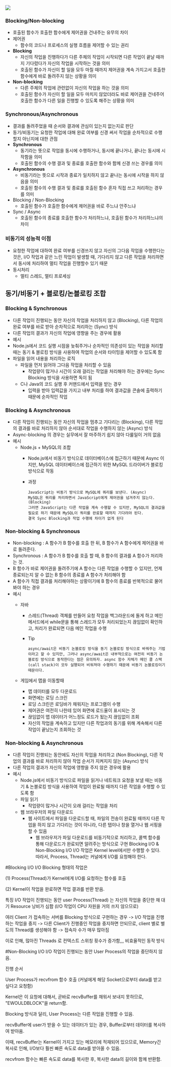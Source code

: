 ![](https://img1.daumcdn.net/thumb/R1280x0/?scode=mtistory2&fname=https://blog.kakaocdn.net/dn/da50Yz/btq0Dsje4ZV/lGe8H8nZgdBdgFvo7IczS0/img.png)

### **Blocking/Non-blocking**

- 호출된 함수가 호출한 함수에게 제어권을 건내주는 유무의 차이
- 제어권
    - 함수의 코드나 프로세스의 실행 흐름을 제어할 수 있는 권리
- **Blocking**
    - 자신의 작업을 진행하다가 다른 주체의 작업이 시작되면 다른 작업이 끝날 때까지 기다렸다가 자신의 작업을 시작하는 것을 의미
    - 호출된 함수가 자신이 할 일을 모두 마칠 때까지 제어권을 계속 가지고서 호출한 함수에게 바로 돌려주지 않는 상황을 의미
- **Non-blocking**
    - 다른 주체의 작업에 관련없이 자신의 작업을 하는 것을 의미
    - 호출된 함수가 자신이 할 일을 모두 마치지 않았더라도 바로 제어권을 건네주어 호출한 함수가 다른 일을 진행할 수 있도록 해주는 상황을 의미

### **Synchronous/Asynchronous**

- 결과를 돌려주었을 때 순서와 결과에 관심이 있는지 없는지로 판단
- 동기/비동기는 요청한 작업에 대해 완료 여부를 신경 써서 작업을 순차적으로 수행할지 아닌지에 대한 관점
- **Synchronous**
    - 동기라는 뜻으로 작업을 동시에 수행하거나, 동시에 끝나거나, 끝나는 동시에 시작함을 의미
    - 호출된 함수의 수행 결과 및 종료를 호출한 함수와 함께 신경 쓰는 경우를 의미
- **Asynchronous**
    - 비동기라는 뜻으로 시작과 종료가 일치하지 않고 끝나는 동시에 시작을 하지 않음을 의미
    - 호출된 함수의 수행 결과 및 종료를 호출된 함수 혼자 직접 쓰고 처리하는 경우를 의미
- Blocking / Non-Blocking
    - 호출된 함수가 호출한 함수에게 제어권을 바로 주느냐 안주느냐
- Sync / Async
    - 호출된 함수의 종료를 호출한 함수가 처리하느냐, 호출된 함수가 처리하느냐의 차이

### 비동기의 성능적 이점

- 요청한 작업에 대하여 완료 여부를 신경쓰지 않고 자신의 그다음 작업을 수행한다는 것은, I/O 작업과 같은 느린 작업이 발생할 때, 기다리지 않고 다른 작업을 처리하면서 동시에 처리하여 멀티 작업을 진행할수 있기 때문
- 동시처리
    - 멀티 스레드, 멀티 프로세싱

## 동기/비동기 + 블로킹/논블로킹 조합

### **Blocking & Synchronous**

- 다른 작업이 진행되는 동안 자신의 작업을 처리하지 않고 (Blocking), 다른 작업의 완료 여부를 바로 받아 순차적으로 처리하는 (Sync) 방식
- 다른 작업의 결과가 자신의 작업에 영향을 주는 경우에 활용
- 예시
- Node.js에서 코드 실행 시점을 늦춰주거나 순차적인 의존성이 있는 작업을 처리할 때는 동기 & 블로킹 방식을 사용하여 작업의 순서와 타이밍을 제어할 수 있도록 함
- 파일을 읽어 내용을 처리하는 로직
    - 파일을 먼저 읽어야 그다음 작업을 처리할 수 있음
        - 작업량이 많거나 시간이 오래 걸리는 작업을 처리해야 하는 경우에는 Sync Blocking 방식을 사용하면 독이 됨
    - C나 Java의 코드 실행 후 커맨드에서 입력을 받는 경우
        - 입력을 받아 입력값을 가지고 내부 처리를 하여 결과값을 콘솔에 출력하기 때문에 순차적인 작업

### **Blocking & Asynchronous**

- 다른 작업이 진행되는 동안 자신의 작업을 멈추고 기다리는 (Blocking), 다른 작업의 결과를 바로 처리하지 않아 순서대로 작업을 수행하지 않는 (Async) 방식
- Async-blocking 의 경우는 실무에서 잘 마주하기 쉽지 않아 다룰일이 거의 없음
- 예시
    - Node.js + MySQL의 조합
        - Node.js에서 비동기 방식으로 데이터베이스에 접근하기 때문에 Async 이지만, MySQL 데이터베이스에 접근하기 위한 MySQL 드라이버가 블로킹 방식으로 작동
        - 과정
            
            ```
            JavaScript는 비동기 방식으로 MySQL에 쿼리를 보낸다. (Async)
            MySQL은 쿼리를 처리하면서 JavaScript에게 제어권을 넘겨주지 않는다. (Blocking)
            그러면 JavaScript는 다른 작업을 계속 수행할 수 있지만, MySQL의 결과값을 필요로 하기 때문에 MySQL이 쿼리를 완료할 때까지 기다려야 된다.
            결국 Sync Blocking과 작업 수행에 차이가 없게 된다
            ```
            
        

### **Non-blocking & Synchronous**

- Non-blocking : A 함수가 B 함수를 호출 한 뒤, B 함수가 A 함수에게 제어권을 바로 돌려준다.
- Synchronous : A 함수가 B 함수를 호출 할 때, B 함수의 결과를 A 함수가 처리하는 것.
- B 함수가 바로 제어권을 돌려주기에 A 함수는 다른 작업을 수행할 수 있지만, 언제 종료되는지 알 수 없는 B 함수의 종료를 A 함수가 처리해야 함
- A 함수가 직접 결과를 처리해야하는 상황이기에 B 함수의 종료를 반복적으로 물어봐야 하는 경우
- 예시
    - 자바
        - 스레드(Thread) 객체를 만들어 요청 작업을 백그라운드에 돌게 하고 메인 메서드에서 while문을 통해 스레드가 모두 처리되었는지 끊임없이 확인하고, 처리가 완료되면 다음 메인 작업을 수행
        - Tip
            
            ```
            async/await은 비동기 논블로킹 방식을 동기 논블로킹 방식으로 바꿔주는 기법이라고 할 수 있지만, 그러나 async/await은 내부적으로는 여전히 비동기 논블로킹 방식으로 동작한다는 점은 유의하자. async 함수 자체가 메인 콜 스택(call stack)이 모두 실행되어 비워져야 수행하기 때문에 비동기 논블로킹이기 때문이다.
            ```
            
    - 게임에서 맵을 이동할때
        - 맵 데이터를 모두 다운로드
        - 화면에는 로딩 스크린
        - 로딩 스크린은 로딩바가 채워지는 프로그램이 수행
        - 제어권은 여전히 나한테 있어 화면에 로드율이 표시되는 것
        - 끊임없이 맵 데이터가 어느정도 로드가 됬는지 끊임없이 조회
        - 자신의 작업을 계속하고 있지만 다른 작업과의 동기를 위해 계속해서 다른 작업이 끝났는지 조회하는 것

### **Non-blocking & Asynchronous**

- 다른 작업이 진행되는 동안에도 자신의 작업을 처리하고 (Non Blocking), 다른 작업의 결과를 바로 처리하지 않아 작업 순서가 지켜지지 않는 (Async) 방식
- 다른 작업의 결과가 자신의 작업에 영향을 주지 않은 경우에 활용
- 예시
    - Node.js에서 비동기 방식으로 파일을 읽거나 네트워크 요청을 보낼 때는 비동기 & 논블로킹 방식을 사용하여 작업이 완료될 때까지 다른 작업을 수행할 수 있도록 함
    - 파일 읽기
        - 작업량이 많거나 시간이 오래 걸리는 작업을 처리
    - 웹 브라우저의 파일 다운로드
        - 웹 사이트에서 파일을 다운로드할 때, 파일의 전송이 완료될 때까지 다른 작업을 하지 않고 기다리는 것이 아니라, 다른 탭이나 창을 열거나 웹 서핑을 할 수 있음
            - 웹 브라우저가 파일 다운로드를 비동기적으로 처리하고, 콜백 함수를 통해 다운로드가 완료되면 알려주는 방식으로 구현
Blocking I/O & Non-Blocking I/O
I/O 작업은 Kernel level에서만 수행할 수 있다. 따라서, Process, Thread는 커널에게 I/O를 요청해야 한다.


#Blocking I/O
I/O Blocking 형태의 작업은

(1) Process(Thread)가 Kernel에게 I/O를 요청하는 함수를 호출

(2) Kernel이 작업을 완료하면 작업 결과를 반환 받음.

특징
I/O 작업이 진행되는 동안 user Process(Thread) 는 자신의 작업을 중단한 채 대기
Resource 낭비가 심함
(I/O 작업이 CPU 자원을 거의 쓰지 않으므로)

여러 Client 가 접속하는 서버를 Blocking 방식으로 구현하는 경우 -> I/O 작업을 진행하는 작업을 중지 -> 다른 Client가 진행중인 작업을 중지하면 안되므로, client 별로 별도의 Thread를 생성해야 함 -> 접속자 수가 매우 많아짐

이로 인해, 많아진 Threads 로 컨텍스트 스위칭 횟수가 증가함,,, 비효율적인 동작 방식


#Non-Blocking I/O
I/O 작업이 진행되는 동안 User Process의 작업을 중단하지 않음.

진행 순서

User Process가 recvfrom 함수 호출 (커널에게 해당 Socket으로부터 data를 받고 싶다고 요청함)

Kernel은 이 요청에 대해서, 곧바로 recvBuffer를 채워서 보내지 못하므로, "EWOULDBLOCK"을 return함.

Blocking 방식과 달리, User Process는 다른 작업을 진행할 수 있음.

recvBuffer에 user가 받을 수 있는 데이터가 있는 경우, Buffer로부터 데이터를 복사하여 받아옴.

이때, recvBuffer는 Kernel이 가지고 있는 메모리에 적재되어 있으므로, Memory간 복사로 인해, I/O보다 훨씬 빠른 속도로 data를 받아올 수 있음.

recvfrom 함수는 빠른 속도로 data를 복사한 후, 복사한 data의 길이와 함께 반환함.